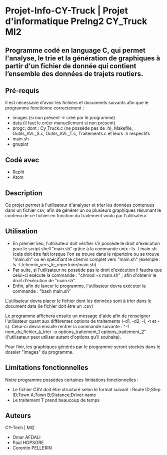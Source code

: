 # Projet-Info-CY-Truck | Projet d'informatique PreIng2 CY_Truck MI2

## Programme codé en language C, qui permet l'analyse, le trie et la génération de graphiques à partir d'un fichier de donnée qui contient l’ensemble des données de trajets routiers.

## Pré-requis 

Il est nécessaire d'avoir les fichiers et documents suivants afin que le programme fonctionne correctement :
- images (si non présent -> créé par le programme)
- data   (il faut le créer manuellement si non présent)
- progc; dont : Cy_Truck.c (ne possède pas de .h), Makefile, Outils_AVL_S.c, Outils_AVL_T.c, Traitements.c et leurs .h respectifs
- main.sh
- gnuplot

## Codé avec 

- Replit 
- Atom

## Description

Ce projet permet à l'utilisateur d'analyser et trier les données contenues dans un fichier csv, afin de générer un ou plusieurs graphiques résumant le contenu de ce fichier en fonction du traitement voulu par l'utilisateur.

## Utilisation

- En premier lieu, l'utilisateur doit vérifier s'il possède le droit d'exécution pour le script shell "main.sh" grâce à la commande unix : ls -l main.sh    (cela doit être fait lorsque l'on se trouve dans le répertoire ou se trouve "main.sh" ou en spécifiant le chemin complet vers "main.sh" (exemple : ls -l /chemin_vers_le_repertoire/main.sh)
- Par suite, si l'utilisateur ne possède pas le droit d'exécution il faudra que celui-ci exécute la commande : "chmod +x main.sh" ; afin d'obtenir le droit d'éxécution de "main.sh".
- Enfin, afin de lancer le programme, l'utilisateur devra exécuter la commande : "bash main.sh"

L'utilisateur devra placer le fichier dont les données sont à trier dans le document data (le fichier doit être un .csv)

Le programme affichera ensuite un message d'aide afin de renseigner l'utilisateur quant aux différentes options de traitements (-d1, -d2, -l, -t et -s).
Celui-ci devra ensuite rentrer la commande suivante : "-f nom_du_fichier_à_trier -o options_traitement_1 options_traitement_2"   (l'utilisateur peut utiliser autant d'options qu'il souhaite).

Pour finir, les graphiques générés par le programme seront stockés dans le dossier "images" du programme.

## Limitations fonctionnelles

Notre programme possèdes certaines limitations fonctionnelles :
- Le fichier CSV doit être structuré selon le format suivant : Route ID;Step ID;Town A;Town B;Distance;Driver name
- Le traitement T prend beaucoup de temps

## Auteurs
CY-Tech | MI2
- Omar AFDALI
- Paul HOPSORE
- Corentin PELLERIN
  
